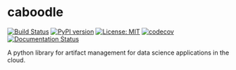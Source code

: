 # caboodle
[![Build Status](https://travis-ci.org/smk508/caboodle.svg?branch=master)](https://travis-ci.org/smk508/caboodle)
[![PyPI version](https://badge.fury.io/py/the-whole-caboodle.svg)](https://badge.fury.io/py/the-whole-caboodle)
[![License: MIT](https://img.shields.io/badge/License-MIT-yellow.svg)](https://opensource.org/licenses/MIT)
[![codecov](https://codecov.io/gh/smk508/caboodle/branch/master/graph/badge.svg)](https://codecov.io/gh/smk508/caboodle)
[![Documentation Status](https://readthedocs.org/projects/caboodle/badge/?version=latest)](https://caboodle.readthedocs.io/en/latest/?badge=latest)

A python library for artifact management for data science applications in the cloud.